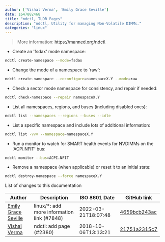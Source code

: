 ```yaml
---
author: ['Vishal Verma', 'Emily Grace Seville']
date: 1647882468
title: "ndctl, TLDR Pages"
description: "ndctl, Utility for managing Non-Volatile DIMMs."
categories: "linux"
---
```

> More information: <https://manned.org/ndctl>.

- Create an 'fsdax' mode namespace:

```bash
ndctl create-namespace --mode=fsdax
```

- Change the mode of a namespace to 'raw':

```bash
ndctl create-namespace --reconfigure=namespaceX.Y --mode=raw
```

- Check a sector mode namespace for consistency, and repair if needed:

```bash
ndctl check-namespace --repair namespaceX.Y
```

- List all namespaces, regions, and buses (including disabled ones):

```bash
ndctl list --namespaces --regions --buses --idle
```

- List a specific namespace and include lots of additional information:

```bash
ndctl list -vvv --namespace=namespaceX.Y
```

- Run a monitor to watch for SMART health events for NVDIMMs on the 'ACPI.NFIT' bus:

```bash
ndctl monitor --bus=ACPI.NFIT
```

- Remove a namespace (when applicable) or reset it to an initial state:

```bash
ndctl destroy-namespace --force namespaceX.Y
```
List of changes to this documentation


Author | Description | ISO 8601 Date | GitHub link
------|-----|-----|-----
[Emily Grace Seville](mailto:emilyseville7cf@gmail.com) | linux/*: add more information link (#7848) | 2022-03-21T18:07:48 | [4659bcb243ac](https://github.com/tldr-pages/tldr/commit/4659bcb243ac572c9e0c95117097801f1e62bda4)
[Vishal Verma](mailto:stellarhopper@gmail.com) | ndctl: add page (#2380) | 2018-10-06T13:13:21 | [21751a2315c7](https://github.com/tldr-pages/tldr/commit/21751a2315c78938acc48219b1ac53aad09c56a6)

